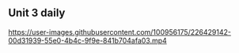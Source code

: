 ## Unit 3 daily


https://user-images.githubusercontent.com/100956175/226429142-00d31939-55e0-4b4c-9f9e-841b704afa03.mp4

